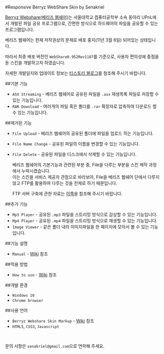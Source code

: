 #Responsive Berryz WebShare Skin by Senakriel

[Berryz Webshare(베리즈 웹쉐어)](http://berryz.upnl.org/main.php/)는 서울대학교 컴퓨터공학부 소속 동아리 UPnL에서 개발된 파일 공유 프로그램으로, 간편한 방식으로 하드웨어의 파일을 공유할 수 있는 프로그램입니다.

베리즈 웹쉐어는 현재 저작권상의 문제로 배포 중지(11년 3월 6일) 되어있는 상태입니다.

따라서 최종 배포 버전인 `WebShare0.952Rev1187`를 기준으로, 사용자 편의성에 중점을 둔 스킨을 개발하고자 하였습니다.

자세한 개발일지와 업데이트 정보는 [티스토리 블로그](http://senakriel.tistory.com/category/%EA%B0%9C%EC%9D%B8%ED%99%9C%EB%8F%99/%EC%B7%A8%EB%AF%B8%EA%B0%9C%EB%B0%9C)를 참조해 주시기 바랍니다.

##기본 기능

* `ASX Streaming` - 베리즈 웹쉐어로 공유된 파일을 `.asx` 재생목록 파일로 저장할 수 있는 기능입니다.
* `RAR Download` - 여러개의 파일 혹은 폴더를 `.rar` 확장자로 압축하여 다운로드 할 수 있는 기능입니다.

##제거된 기능

* `File Upload` - 베리즈 웹쉐어의 공유된 폴더에 파일을 업로드 하는 기능입니다.
* `File Name Change` - 공유된 파일의 이름을 변경할 수 있는 기능입니다.
* `File Delete` - 공유된 파일을 디스크에서 삭제할 수 있는 기능입니다.

  베리즈 웹쉐어의 기본기능과 관련된 부분 중, File을 다루는 부분을 스킨 제작 과정에서 누락시켰습니다.  
  이는 스킨을 서비스 제공자 관점으로 바라보아, File을 베리즈 웹쉐어 단에서 다루지 않고 FTP를 활용하여 다루는 것을 전제로 하기 때문입니다.

  FTP 서버 구축에 관한 자료는 [이쪽](http://senakriel.tistory.com/category/Windows%2010/FTP%20Server)을 참조해 주시기 바랍니다.

##추가 기능
* `Mp3 Player` - 공유된 `.mp3` 파일을 스트리밍 방식으로 감상할 수 있는 기능입니다.
* `Mp4 Player` - 공유된 `.mp4` 파일을 스트리밍 방식으로 재생할 수 있는 기능입니다.
* `Image Viewer` - 같은 폴더 내의 이미지파일을 한 페이지에 모아서 볼 수 있는 기능입니다.

##기능 설명
* `Manual` - [Wiki](https://github.com/senakriel/Responsive_Berryz_Skin/wiki/Manual) 참조

##적용 방법
* `How to use` - [Wiki](https://github.com/senakriel/Responsive_Berryz_Skin/wiki/How-to-use) 참조

##개발 환경
* `Windows 10`
* `Chrome browser`

##사용 언어
* `Berryz Webshare Skin Markup` - [Wiki](https://github.com/senakriel/Responsive_Berryz_Skin/wiki/Berryz-Webshare-Skin-Markup) 참조
* `HTML5`, `CSS3`, `Javascript`

<br />

문의 사항은 `senakriel@gmail.com`으로 연락해 주세요.